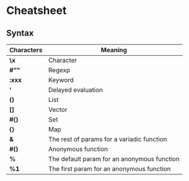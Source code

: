 # Cheatsheet

## Syntax

| Characters | Meaning                                     |
| ---------- | ------------------------------------------- |
| **\x**     | Character                                   |
| **#""**    | Regexp                                      |
| **:xxx**   | Keyword                                     |
| **'**      | Delayed evaluation                          |
| **()**     | List                                        |
| **[]**     | Vector                                      |
| **#{}**    | Set                                         |
| **{}**     | Map                                         |
| **&**      | The rest of params for a variadic function  |
| **#()**    | Anonymous function                          |
| **%**      | The default param for an anonymous function |
| **%1**     | The first param for an anonymous function   |
